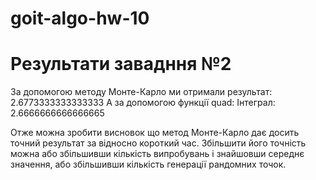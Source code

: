 # goit-algo-hw-10
# Результати завадння №2

За допомогою методу Монте-Карло ми отримали результат: 2.6773333333333333
А за допомогою функції quad: Інтеграл:  2.6666666666666665

Отже можна зробити висновок що метод Монте-Карло дає досить точний результат за відносно короткий час. Збільшити його точність можна або збільшивши кількість випробувань і знайшовши середнє значення, або збільшивши кількість генерації рандомних точок.
